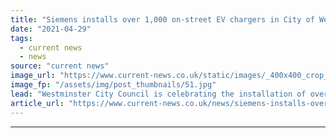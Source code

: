 ```yaml
---
title: "Siemens installs over 1,000 on-street EV chargers in City of Westminster"
date: "2021-04-29"
tags: 
  - current news
  - news
source: "current news"
image_url: "https://www.current-news.co.uk/static/images/_400x400_crop_center-center/Electric-vehicle-green-sign-image-westminster-city-council.jpg"
image_fp: "/assets/img/post_thumbnails/51.jpg"
lead: "​Westminster City Council is celebrating the installation of over 1,000 on-street electric vehicle (EV) chargers as part of its rollout with Siemens."
article_url: "https://www.current-news.co.uk/news/siemens-installs-over-1-000-on-street-ev-chargers-in-city-of-westminster?utm_source=rss-feeds&utm_medium=rss&utm_campaign=rss"
---
```


---
